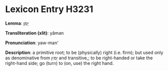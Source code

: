 # Lexicon Entry H3231

**Lemma**: יָמַן

**Transliteration (xlit)**: yâman

**Pronunciation**: yaw-man'

**Description**:
a primitive root; to be (physically) right (i.e. firm); but used only as denominative from יָמִין and transitive,; to be right-handed or take the right-hand side; go (turn) to (on, use) the right hand.
